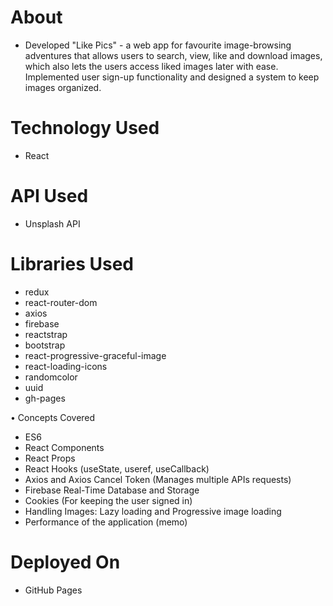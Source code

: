 # About
- Developed "Like Pics" - a web app for favourite image-browsing adventures that allows users to search, view, like and download images, which also lets the users access liked images later with ease. Implemented user sign-up functionality and designed a system to keep images organized.

# Technology Used
- React

# API Used
- Unsplash API

# Libraries Used
- redux
- react-router-dom
- axios
- firebase
- reactstrap
- bootstrap
- react-progressive-graceful-image
- react-loading-icons
- randomcolor
- uuid
- gh-pages

• Concepts Covered
- ES6
- React Components
- React Props
- React Hooks (useState, useref, useCallback)
- Axios and Axios Cancel Token (Manages multiple APIs requests)
- Firebase Real-Time Database and Storage
- Cookies (For keeping the user signed in)
- Handling Images: Lazy loading and Progressive image loading
- Performance of the application (memo)

# Deployed On
- GitHub Pages
